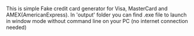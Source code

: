 This is simple Fake credit card generator for Visa, MasterCard and AMEX(AmericanExpress). In 'output' folder you can find .exe file to launch in window mode without command line on your PC (no internet connection needed)
